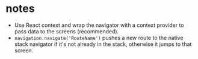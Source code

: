 # notes

- Use React context and wrap the navigator with a context provider to pass data to the screens (recommended).
- `navigation.navigate('RouteName')` pushes a new route to the native stack navigator if it's not already in the stack, otherwise it jumps to that screen.
